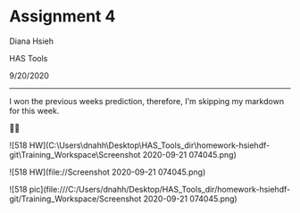 # Assignment 4
Diana Hsieh

HAS Tools

9/20/2020
- - -

I won the previous weeks prediction, therefore, I'm skipping my markdown for this week.

:tada::tada:

![518 HW](C:\Users\dnahh\Desktop\HAS_Tools_dir\homework-hsiehdf-git\Training_Workspace\Screenshot 2020-09-21 074045.png)

![518 HW](file://Screenshot 2020-09-21 074045.png)

![518 pic](file:///C:/Users/dnahh/Desktop/HAS_Tools_dir/homework-hsiehdf-git/Training_Workspace/Screenshot 2020-09-21 074045.png)
